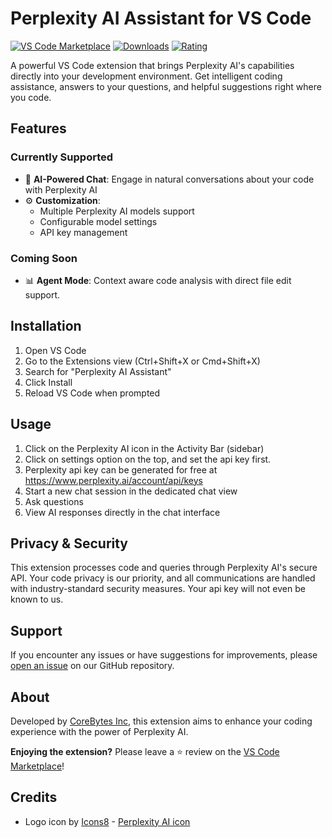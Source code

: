 # Perplexity AI Assistant for VS Code

[![VS Code Marketplace](https://img.shields.io/visual-studio-marketplace/v/CoreBytesInc.perplexity-ai-assistant.svg)](https://marketplace.visualstudio.com/items?itemName=CoreBytesInc.perplexity-ai-assistant)
[![Downloads](https://img.shields.io/visual-studio-marketplace/d/CoreBytesInc.perplexity-ai-assistant.svg)](https://marketplace.visualstudio.com/items?itemName=CoreBytesInc.perplexity-ai-assistant)
[![Rating](https://img.shields.io/visual-studio-marketplace/r/CoreBytesInc.perplexity-ai-assistant.svg)](https://marketplace.visualstudio.com/items?itemName=CoreBytesInc.perplexity-ai-assistant)

A powerful VS Code extension that brings Perplexity AI's capabilities directly into your development environment. Get intelligent coding assistance, answers to your questions, and helpful suggestions right where you code.

## Features

### Currently Supported
- 🤖 **AI-Powered Chat**: Engage in natural conversations about your code with Perplexity AI
- ⚙️ **Customization**:
  - Multiple Perplexity AI models support
  - Configurable model settings
  - API key management

### Coming Soon
- 📊 **Agent Mode**: Context aware code analysis with direct file edit support.

## Installation

1. Open VS Code
2. Go to the Extensions view (Ctrl+Shift+X or Cmd+Shift+X)
3. Search for "Perplexity AI Assistant"
4. Click Install
5. Reload VS Code when prompted

## Usage

1. Click on the Perplexity AI icon in the Activity Bar (sidebar)
2. Click on settings option on the top, and set the api key first.
3. Perplexity api key can be generated for free at https://www.perplexity.ai/account/api/keys
2. Start a new chat session in the dedicated chat view
3. Ask questions
4. View AI responses directly in the chat interface

## Privacy & Security

This extension processes code and queries through Perplexity AI's secure API. Your code privacy is our priority, and all communications are handled with industry-standard security measures.
Your api key will not even be known to us.

## Support

If you encounter any issues or have suggestions for improvements, please [open an issue](https://github.com/CoreBytesInc/perplexity-ai-assistant/issues) on our GitHub repository.

## About

Developed by [CoreBytes Inc](https://github.com/CoreBytesInc), this extension aims to enhance your coding experience with the power of Perplexity AI.

**Enjoying the extension?** Please leave a ⭐ review on the [VS Code Marketplace](https://marketplace.visualstudio.com/items?itemName=CoreBytesInc.perplexity-ai-assistant)!

## Credits

- Logo icon by [Icons8](https://icons8.com) - [Perplexity AI icon](https://icons8.com/icon/kzJWN5jCDzpq/perplexity-ai)

